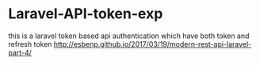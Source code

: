 # Laravel-API-token-exp
this is a laravel token based api authentication which have both token and refresh token
http://esbenp.github.io/2017/03/19/modern-rest-api-laravel-part-4/
